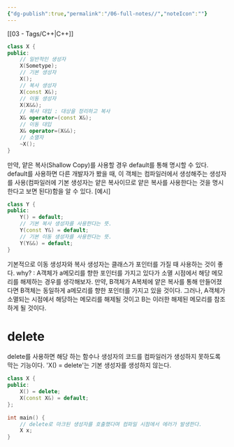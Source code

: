 ```yaml
---
{"dg-publish":true,"permalink":"/06-full-notes//","noteIcon":""}
---
```


[[03 - Tags/C++\|C++]] 
``` cpp
class X {
public:
	// 일반적인 생성자
	X(Sometype);
	// 기본 생성자
	X();
	// 복사 생성자
	X(const X&);
	// 이동 생성자
	X(X&&);
	// 복사 대입 : 대상을 정리하고 복사
	X& operator=(const X&);
	// 이동 대입
	X& operator=(X&&);
	// 소멸자
	~X();
}
```

만약, 얕은 복사(Shallow Copy)를 사용할 경우 default를 통해 명시할 수 있다.
default를 사용하면 다른 개발자가 봤을 때, 이 객체는 컴파일러에서 생성해주는 생성자를 사용(컴파일러에 기본 생성자는 얕은 복사이므로 얕은 복사를 사용한다는 것을 명시한다고 보면 된다)함을 알 수 있다.
[예시]
``` cpp
class Y {
public:
	Y() = default;
	// 기본 복사 생성자를 사용한다는 뜻.
	Y(const Y&) = default;
	// 기본 이동 생성자를 사용한다는 뜻.
	Y(Y&&) = default;
}
```

기본적으로 이동 생성자와 복사 생성자는 클래스가 포인터를 가질 때 사용하는 것이 좋다.
why? : A객체가 a메모리를 향한 포인터를 가지고 있다가 소멸 시점에서 해당 메모리를 해제하는 경우를 생각해보자. 만약, B객체가 A복체에 얕은 복사를 통해 만들어졌다면 B객체는 동일하게 a메모리를 향한 포인터를 가지고 있을 것이다. 그러나, A객체가 소멸되는 시점에서 해당하는 메모리를 해제될 것이고 B는 이러한 해제된 메모리를 참조하게 될 것이다.

# delete
delete를 사용하면 해당 하는 함수나 생성자의 코드를 컴파일러가 생성하지 못하도록 막는 기능이다.
'X() = delete'는 기본 생성자를 생성하지 않는다.
``` cpp
class X {  
public:  
    X() = delete;  
    X(const X&) = default;  
};  
  
int main() {  
	// delete로 마크된 생성자를 호출했다며 컴파일 시점에서 에러가 발생한다.
    X x;  
}
```